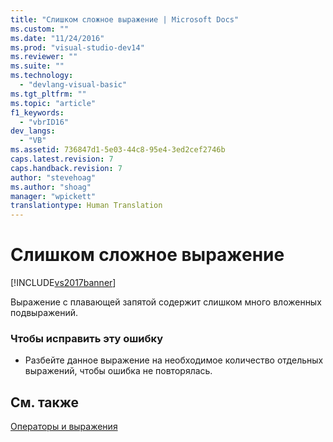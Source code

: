 ```yaml
---
title: "Слишком сложное выражение | Microsoft Docs"
ms.custom: ""
ms.date: "11/24/2016"
ms.prod: "visual-studio-dev14"
ms.reviewer: ""
ms.suite: ""
ms.technology: 
  - "devlang-visual-basic"
ms.tgt_pltfrm: ""
ms.topic: "article"
f1_keywords: 
  - "vbrID16"
dev_langs: 
  - "VB"
ms.assetid: 736847d1-5e03-44c8-95e4-3ed2cef2746b
caps.latest.revision: 7
caps.handback.revision: 7
author: "stevehoag"
ms.author: "shoag"
manager: "wpickett"
translationtype: Human Translation
---
```

# Слишком сложное выражение
[!INCLUDE[vs2017banner](../../../csharp/includes/vs2017banner.md)]

Выражение с плавающей запятой содержит слишком много вложенных подвыражений.  
  
### Чтобы исправить эту ошибку  
  
-   Разбейте данное выражение на необходимое количество отдельных выражений, чтобы ошибка не повторялась.  
  
## См. также  
 [Операторы и выражения](../../../visual-basic/programming-guide/language-features/operators-and-expressions/index.md)